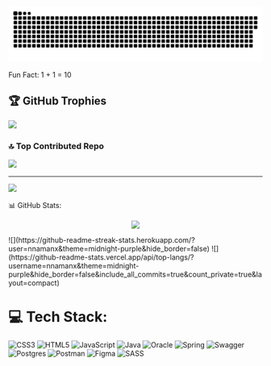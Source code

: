 <a href=#><img src="contributions.svg"></a>

Fun Fact:  1 + 1 = 10

[Linkedin]: https://www.linkedin.com/in/laman-khudadatzada/
[Instagram]: https://www.instagram.com/nnamanx

## 🏆 GitHub Trophies
![](https://github-profile-trophy.vercel.app/?username=nnamanx&theme=radical&no-frame=true&no-bg=true&margin-w=4)

### 🔝 Top Contributed Repo
![](https://github-contributor-stats.vercel.app/api?username=nnamanx&limit=5&theme=dracula&combine_all_yearly_contributions=true)
<!-- 
### 😂 Random Dev Meme
<img src="https://rm.up.railway.app/" width="512px"/> -->

---
[![](https://visitcount.itsvg.in/api?id=nnamanx&icon=0&color=4)](https://visitcount.itsvg.in)


📊 GitHub Stats:
<!-- ![](https://github-readme-stats.vercel.app/api?username=nnamanx&theme=midnight-purple&hide_border=false&include_all_commits=true&count_private=true)<br/> -->
<p align="center"><img align="center" src="https://github-readme-streak-stats.herokuapp.com/?user=nnamanx&theme=midnight-purple&hide_border=false"/></p>
![](https://github-readme-streak-stats.herokuapp.com/?user=nnamanx&theme=midnight-purple&hide_border=false)
![](https://github-readme-stats.vercel.app/api/top-langs/?username=nnamanx&theme=midnight-purple&hide_border=false&include_all_commits=true&count_private=true&layout=compact)


# 💻 Tech Stack:
![CSS3](https://img.shields.io/badge/css3-%231572B6.svg?style=for-the-badge&logo=css3&logoColor=white) ![HTML5](https://img.shields.io/badge/html5-%23E34F26.svg?style=for-the-badge&logo=html5&logoColor=white) ![JavaScript](https://img.shields.io/badge/javascript-%23323330.svg?style=for-the-badge&logo=javascript&logoColor=%23F7DF1E) ![Java](https://img.shields.io/badge/java-%23ED8B00.svg?style=for-the-badge&logo=java&logoColor=white) ![Oracle](https://img.shields.io/badge/Oracle-F80000?style=for-the-badge&logo=oracle&logoColor=white) ![Spring](https://img.shields.io/badge/spring-%236DB33F.svg?style=for-the-badge&logo=spring&logoColor=white) ![Swagger](https://img.shields.io/badge/-Swagger-%23Clojure?style=for-the-badge&logo=swagger&logoColor=white) ![Postgres](https://img.shields.io/badge/postgres-%23316192.svg?style=for-the-badge&logo=postgresql&logoColor=white) ![Postman](https://img.shields.io/badge/Postman-FF6C37?style=for-the-badge&logo=postman&logoColor=white) 	![Figma](https://img.shields.io/badge/figma-%23F24E1E.svg?style=for-the-badge&logo=figma&logoColor=white) ![SASS](https://img.shields.io/badge/SASS-hotpink.svg?style=for-the-badge&logo=SASS&logoColor=white)


<!-- Proudly created with GPRM ( https://gprm.itsvg.in ) -->




<!-- 

<p align="center"> 
  Visitor count<br>
  <img src="https://profile-counter.glitch.me/nnamanx/count.svg"/>
</p>
<h2 align="center"> Hi There, I'm Laman <img src="https://raw.githubusercontent.com/MartinHeinz/MartinHeinz/master/wave.gif" width=22px height=22px />
<h2/>

<img src="https://github-readme-stats.vercel.app/api?username=nnamanx&theme=blue-green&show_icons=true" align="left" width="48%"/>

<img src="https://github-readme-stats.vercel.app/api/top-langs/?username=nnamanx&layout=compact" align="left" 
width="47%"/>




 -->
<!-- <br/>
  
### Connect with me:

[<img height="22" width="22" align="left" src="https://raw.githubusercontent.com/yushi1007/yushi1007/main/images/linkedin.svg" />][linkedin]

[<img height="22" width="22" align="left" src="https://raw.githubusercontent.com/yushi1007/yushi1007/main/images/instagram.svg" />][Instagram]

[<img height="22" width="22" align="left" src="https://www.svgrepo.com/show/26491/internet.svg" />][Website]



[Linkedin]: https://www.linkedin.com/in/laman-khudadatzada/
[Instagram]: https://www.instagram.com/nnamanx
[Website]: 
<br />
 <br /> 

## Tech I Use:
<img height="35" width="auto" align="left" src="https://img.shields.io/badge/react-%2320232a.svg?style=for-the-badge&logo=react&logoColor=%2361DAFB">
<img height="35" width="auto" align="left" src="https://img.shields.io/badge/javascript-%23323330.svg?style=for-the-badge&logo=javascript&logoColor=%23F7DF1E">

<img height="35" width="auto" align="left" src="https://img.shields.io/badge/SASS-hotpink.svg?style=for-the-badge&logo=SASS&logoColor=white">
<img height="35" width="auto" align="left" src="https://encrypted-tbn0.gstatic.com/images?q=tbn:ANd9GcSfqsV73c3y8GhFDKDdQZbzeh8nkoNYrAMvlXqi-oQR&s"> -->
<!-- <img height="35" width="auto" align="left" src="https://img.shields.io/badge/html5-%23E34F26.svg?style=for-the-badge&logo=html5&logoColor=white">
<img height="35" width="auto" align="left" src="https://img.shields.io/badge/css3-%231572B6.svg?style=for-the-badge&logo=css3&logoColor=white"> -->
